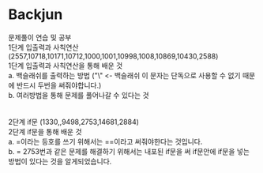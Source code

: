 # Backjun
문제풀이 연습 및 공부 <br>
1단계 입출력과 사칙연산 (2557,10718,10171,10712,1000,1001,10998,1008,10869,10430,2588) <br>
1단계 입출력과 사칙연산을 통해 배운 것 <br>
a. 백슬래쉬를 출력하는 방법 ("\\" <- 백슬래쉬 이 문자는 단독으로 사용할 수 없기 때문에 반드시 두번을 써줘야합니다.)<br>
b. 여러방법을 통해 문제를 풀어나갈 수 있다는 것
<br>
<br>
<br>
2단계 if문 (1330,,9498,2753,14681,2884)<br>
2단계 if문을 통해 배운 것 <br>
a. =이라는 등호를 쓰기 위해서는 ==이라고 써줘야한다는 것입니다.<br>
b. = 2753번과 같은 문제를 해결하기 위해서는 내포된 if문을 써 if문안에 if문을 넣는 방법이 있다는 것을 알게되었습니다.<br>
